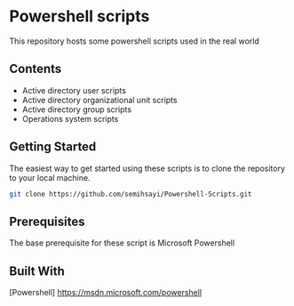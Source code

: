 # Powershell scripts

This repository hosts some powershell scripts used in the real world

## Contents

  - Active directory user scripts
  - Active directory organizational unit scripts
  - Active directory group scripts
  - Operations system scripts
## Getting Started
The easiest way to get started using these scripts is to clone the repository to your local machine.

```sh
git clone https://github.com/semihsayi/Powershell-Scripts.git
```

## Prerequisites
The base prerequisite for these script is Microsoft Powershell

## Built With
[Powershell] https://msdn.microsoft.com/powershell
